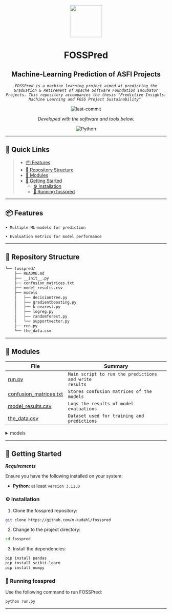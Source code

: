 <p align="center">
  <img src="https://cdn-icons-png.flaticon.com/512/6295/6295417.png" width="100" />
</p>
<p align="center">
    <h1 align="center">FOSSPred</h1>
    <h2 align="center">Machine-Learning Prediction of ASFI Projects</h2>
</p>
<p align="center">
    <em><code>FOSSPred is a machine learning project aimed at predicting the Graduation & Retirement of Apache Software Foundation Incubator Projects. This repository accompanies the thesis "Predictive Insights: Machine Learning and FOSS Project Sustainability" </code></em>
</p>
<p align="center">
	<img src="https://img.shields.io/github/last-commit/m-kudahl/fosspred?style=flat&logo=git&logoColor=white&color=0080ff" alt="last-commit">
<p>
<p align="center">
		<em>Developed with the software and tools below.</em>
</p>
<p align="center">
	<img src="https://img.shields.io/badge/Python-3776AB.svg?style=flat&logo=Python&logoColor=white" alt="Python">
</p>
<hr>

## 🔗 Quick Links

> - [📦 Features](#-features)
> - [📂 Repository Structure](#-repository-structure)
> - [🧩 Modules](#-modules)
> - [🚀 Getting Started](#-getting-started)
>   - [⚙️ Installation](#️-installation)
>   - [🤖 Running fosspred](#-running-fosspred)


---

## 📦 Features

<code>• Multiple ML-models for prediction</code>

<code>• Evaluation metrics for model performance</code>


---

## 📂 Repository Structure

```sh
└── fosspred/
    ├── README.md
    ├── __init__.py
    ├── confusion_matrices.txt
    ├── model_results.csv
    ├── models
    │   ├── decisiontree.py
    │   ├── gradientboosting.py
    │   ├── k-nearest.py
    │   ├── logreg.py
    │   ├── randomforest.py
    │   └── supportvector.py
    ├── run.py
    └── the_data.csv
```

---

## 🧩 Modules


| File                                                                                              | Summary                         |
| ---                                                                                               | ---                             |
| [run.py](https://github.com/m-kudahl/fosspred/blob/master/run.py)                                 | <code>Main script to run the predictions and write results</code> |
| [confusion_matrices.txt](https://github.com/m-kudahl/fosspred/blob/master/confusion_matrices.txt) | <code>Stores confusion matrices of the models</code> |
| [model_results.csv](https://github.com/m-kudahl/fosspred/blob/master/model_results.csv)           | <code>Logs the results of model evaluations</code> |
| [the_data.csv](https://github.com/m-kudahl/fosspred/blob/master/the_data.csv)                     | <code>Dataset used for training and predictions</code> |



<details closed><summary>models</summary>

| File                                                                                               | Summary                         |
| ---                                                                                                | ---                             |
| [decisiontree.py](https://github.com/m-kudahl/fosspred/blob/master/models/decisiontree.py)         | <code>Decision Tree algorithm</code> |
| [gradientboosting.py](https://github.com/m-kudahl/fosspred/blob/master/models/gradientboosting.py) | <code>Gradient Boosting algorithm</code> |
| [supportvector.py](https://github.com/m-kudahl/fosspred/blob/master/models/supportvector.py)       | <code>Support Vector Machine algorithm</code> |
| [k-nearest.py](https://github.com/m-kudahl/fosspred/blob/master/models/k-nearest.py)               | <code>K-Nearest algorithm</code> |
| [logreg.py](https://github.com/m-kudahl/fosspred/blob/master/models/logreg.py)                     | <code>Logistic Regression algorithm</code> |
| [randomforest.py](https://github.com/m-kudahl/fosspred/blob/master/models/randomforest.py)         | <code>Random Forest algorithm</code> |

</details>

---

## 🚀 Getting Started

***Requirements***

Ensure you have the following installed on your system:

* **Python**: at least `version 3.11.0`

### ⚙️ Installation

1. Clone the fosspred repository:

```sh
git clone https://github.com/m-kudahl/fosspred
```

2. Change to the project directory:

```sh
cd fosspred
```

3. Install the dependencies:

```sh
pip install pandas
pip install scikit-learn
pip install numpy
```

### 🤖 Running fosspred

Use the following command to run FOSSPred:

```sh
python run.py
```

---
